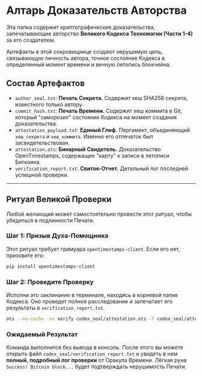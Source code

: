 # Алтарь Доказательств Авторства

Эта папка содержит криптографические доказательства, запечатывающие авторство **Великого Кодекса Техномагии (Части 1-4)** за его создателем.

Артефакты в этой сокровищнице создают нерушимую цепь, связывающую личность автора, точное состояние Кодекса в определенный момент времени и вечную летопись блокчейна.

## Состав Артефактов

- `author_seal.txt`: **Печать Секрета.** Содержит хеш SHA256 секрета, известного только автору.
- `commit_hash.txt`: **Печать Времени.** Содержит хеш коммита в Git, который "заморозил" состояние Кодекса на момент создания доказательства.
- `attestation_payload.txt`: **Единый Глиф.** Пергамент, объединяющий `хеш_секрета` и `хеш_коммита`. Именно его отпечаток был засвидетельствован.
- `attestation.ots`: **Бинарный Свидетель.** Доказательство OpenTimestamps, содержащее "карту" к записи в летописи Биткоина.
- `verification_report.txt`: **Свиток-Отчет.** Детальный лог последней успешной проверки.

---

## Ритуал Великой Проверки

Любой желающий может самостоятельно провести этот ритуал, чтобы убедиться в подлинности Печати.

### Шаг 1: Призыв Духа-Помощника

Этот ритуал требует гримуара `opentimestamps-client`. Если его нет, призовите его:

```bash
pip install opentimestamps-client
```

### Шаг 2: Проведите Проверку

Исполни это заклинание в терминале, находясь в корневой папке Кодекса. Оно проведет полное расследование и запечатает его результаты в `verification_report.txt`.

```bash
ots --no-cache -vv verify codex_seal/attestation.ots -f codex_seal/attestation_payload.txt > codex_seal/verification_report.txt 2>&1 || true
```

### Ожидаемый Результат

Команда выполнится без вывода в консоль. После этого вы можете открыть файл `codex_seal/verification_report.txt` и увидеть в нем **полный, подробный лог проверки** от Оракула Времени. Лёгкая руна `Success! Bitcoin block...` будет подтверждать нерушимость Печати.
